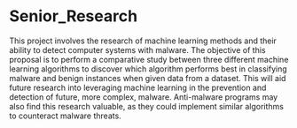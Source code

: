 # Senior_Research
This project involves the research of machine learning methods and 
their ability to detect computer systems with malware. The objective 
of this proposal is to perform a comparative study between three different 
machine learning algorithms to discover which algorithm performs best in 
classifying malware and benign instances when given data from a dataset. 
This will aid future research into leveraging machine learning in the prevention 
and detection of future, more complex, malware. Anti-malware programs may also 
find this research valuable, as they could implement similar algorithms to 
counteract malware threats.
